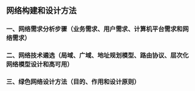 ## 网络构建和设计方法

### 一、网络需求分析步骤（业务需求、用户需求、计算机平台需求和网络需求）

### 二、网络技术遴选（局域、广域、地址规划模型、路由协议、层次化网络模型设计和高可用）

### 三、绿色网络设计方法（目的、作用和设计原则）

